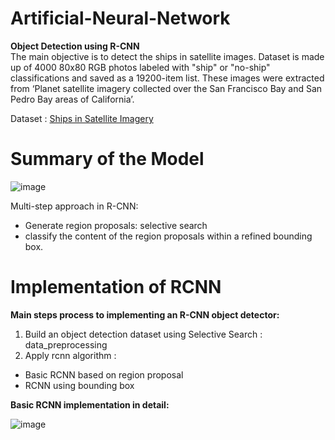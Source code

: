 # Artificial-Neural-Network
**Object Detection using R-CNN**  
The main objective is to detect the ships in satellite images. Dataset is made up of 4000 80x80 RGB photos labeled with "ship" or "no-ship" classifications and saved as a 19200-item list. These images were extracted from ‘Planet satellite imagery collected over the San Francisco Bay and San Pedro Bay areas of California’.  

Dataset : [Ships in Satellite Imagery](https://www.kaggle.com/datasets/rhammell/ships-in-satellite-imagery)

# Summary of the Model
![image](https://user-images.githubusercontent.com/67818318/177931042-69d5750e-21fe-4ff2-acdc-ecfa73af8d79.png)

Multi-step approach in R-CNN:
* Generate region proposals: selective search
* classify the content of the region proposals within a refined bounding box.


# Implementation of RCNN

**Main steps process to implementing an R-CNN object detector:**
1. Build an object detection dataset using Selective Search : data_preprocessing  
2. Apply rcnn algorithm :
 * Basic RCNN based on region proposal
 * RCNN using bounding box 



**Basic RCNN implementation in detail:**  

![image](https://user-images.githubusercontent.com/67818318/177929852-83bb395a-e810-42b1-8c92-72fdbdb88ed6.png)


